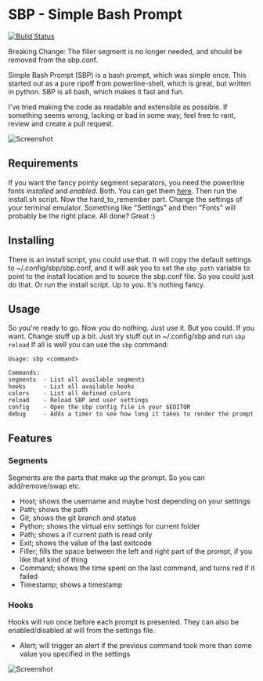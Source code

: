 # SBP - Simple Bash Prompt
[![Build Status](https://travis-ci.org/brujoand/sbp.svg?branch=master)](https://travis-ci.org/brujoand/sbp)

Breaking Change: The filler segment is no longer needed, and should be removed
from the sbp.conf.

Simple Bash Prompt (SBP) is a bash prompt, which was simple once.
This started out as a pure ripoff from powerline-shell, which is great, but written in python.
SBP is all bash, which makes it fast and fun.

I've tried making the code as readable and extensible as possible.
If something seems wrong, lacking or bad in some way; feel free to rant, review and create a pull request.

![Screenshot](https://raw.githubusercontent.com/brujoand/sbp/master/resources/timer.png)

## Requirements
If you want the fancy pointy segment separators, you need the powerline fonts _installed_ and _enabled_. Both.
You can get them [here](https://github.com/powerline/fonts).
Then run the install.sh script. Now the hard_to_remember part. Change the settings of your terminal emulator.
Something like "Settings" and then "Fonts" will probably be the right place.
All done?
Great :)

## Installing
There is an install script, you could use that. It will copy the default settings to ~/.config/sbp/sbp.conf, and it will ask you
to set the ```sbp_path``` variable to point to the install location and to source the sbp.conf file. So you could just do that.
Or run the install script. Up to you. It's nothing fancy.

## Usage
So you're ready to go. Now you do nothing. Just use it. But you could. If you want. Change stuff up a bit.
Just try stuff out in ~/.config/sbp and run ```sbp reload```
If all is well you can use the ```sbp``` command:
```
Usage: sbp <command>

Commands:
segments  - List all available segments
hooks     - List all available hooks
colors    - List all defined colors
reload    - Reload SBP and user settings
config    - Open the sbp config file in your $EDITOR
debug     - Adds a timer to see how long it takes to render the prompt
```

## Features
### Segments
Segments are the parts that make up the prompt. So you can add/remove/swap etc.
- Host; shows the username and maybe host depending on your settings
- Path; shows the path
- Git; shows the git branch and status
- Python; shows the virtual env settings for current folder
- Path; shows a if current path is read only
- Exit; shows the value of the last exitcode
- Filler; fills the space between the left and right part of the prompt, if you like that kind of thing
- Command; shows the time spent on the last command, and turns red if it failed
- Timestamp; shows a timestamp

### Hooks
Hooks will run once before each prompt is presented. They can also be enabled/disabled at will from the settings file.
- Alert; will trigger an alert if the previous command took more than some value you specified in the settings

![Screenshot](https://raw.githubusercontent.com/brujoand/sbp/master/resources/powerline-toggle.png)
